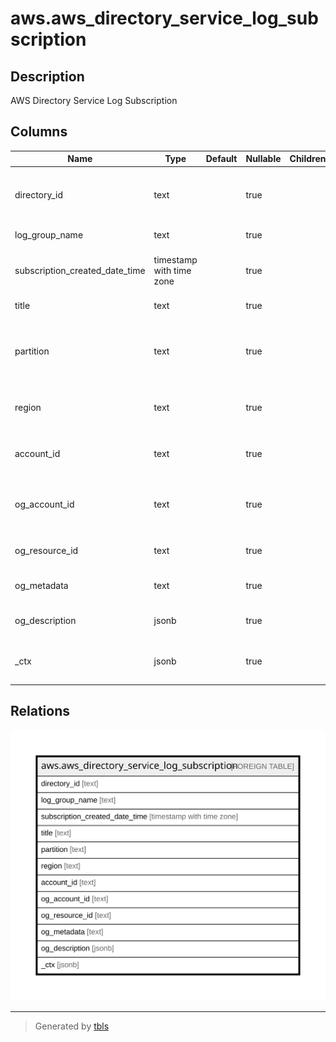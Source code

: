 # aws.aws_directory_service_log_subscription

## Description

AWS Directory Service Log Subscription

## Columns

| Name | Type | Default | Nullable | Children | Parents | Comment |
| ---- | ---- | ------- | -------- | -------- | ------- | ------- |
| directory_id | text |  | true |  |  | Identifier (ID) of the directory that you want to associate with the log subscription. |
| log_group_name | text |  | true |  |  | The name of the log group. |
| subscription_created_date_time | timestamp with time zone |  | true |  |  | The date and time that the log subscription was created. |
| title | text |  | true |  |  | Title of the resource. |
| partition | text |  | true |  |  | The AWS partition in which the resource is located (aws, aws-cn, or aws-us-gov). |
| region | text |  | true |  |  | The AWS Region in which the resource is located. |
| account_id | text |  | true |  |  | The AWS Account ID in which the resource is located. |
| og_account_id | text |  | true |  |  | The Platform Account ID in which the resource is located. |
| og_resource_id | text |  | true |  |  | The unique ID of the resource in opengovernance. |
| og_metadata | text |  | true |  |  | Platform Metadata of the AWS resource. |
| og_description | jsonb |  | true |  |  | The full model description of the resource |
| _ctx | jsonb |  | true |  |  | Steampipe context in JSON form, e.g. connection_name. |

## Relations

![er](aws.aws_directory_service_log_subscription.svg)

---

> Generated by [tbls](https://github.com/k1LoW/tbls)
